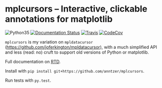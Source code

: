 mplcursors – Interactive, clickable annotations for matplotlib
==============================================================

![Python35](https://img.shields.io/badge/python-3.5-blue.svg)
[![Documentation Status](https://readthedocs.org/projects/mplcursors/badge/?version=latest)](http://mplcursors.readthedocs.io/en/latest/?badge=latest)
[![Travis](https://travis-ci.org/anntzer/mplcursors.svg?branch=master)](https://travis-ci.org/anntzer/mplcursors)
[![CodeCov](https://codecov.io/gh/anntzer/mplcursors/master.svg)](https://codecov.io/gh/anntzer/mplcursors)

`mplcursors` is my variation on `mpldatacursor`
(https://github.com/joferkington/mpldatacursor), with a much simplified API and
less (read: no) cruft to support old versions of Python or matplotlib.

Full documentation on [RTD](https://mplcursors.readthedocs.org).

Install with `pip install git+https://github.com/anntzer/mplcursors`.

Run tests with `py.test`.
